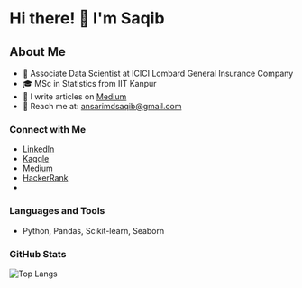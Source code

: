 # Hi there! 👋 I'm  Saqib 

## About Me
- 💼 Associate Data Scientist at ICICI Lombard General Insurance Company
- 🎓 MSc in Statistics from IIT Kanpur
- 📝 I write articles on [Medium](https://medium.com/@yaarasaqib)
- 📧 Reach me at: ansarimdsaqib@gmail.com

### Connect with Me
- [LinkedIn](https://www.linkedin.com/in/saqib-ansari-03a1961b4/)
- [Kaggle](https://kaggle.com/yaarasaqib)
- [Medium](https://medium.com/@yaarasaqib)
- [HackerRank](https://www.hackerrank.com/profile/msaqib22)
- 

### Languages and Tools
- Python, Pandas, Scikit-learn, Seaborn

### GitHub Stats
![Top Langs](https://github-readme-stats.vercel.app/api/top-langs?username=yaarasaqib&show_icons=true&locale=en&layout=compact)
